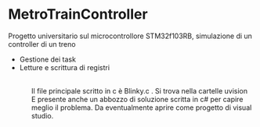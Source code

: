 # MetroTrainController
<p>Progetto universitario sul microcontrollore STM32f103RB, simulazione di un controller di un treno</p>
<ul>
<li>Gestione dei task </li>
<li>Letture e scrittura di registri</li>
<ul>
<br>
Il file principale scritto in c è Blinky.c . Si trova nella cartelle uvision
<br>
E presente anche un abbozzo di soluzione scritta in c# per capire meglio il problema. Da eventualmente aprire come progetto di visual studio.
